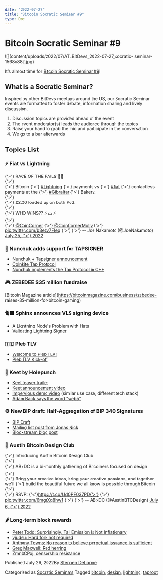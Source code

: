 ```yaml
---
date: "2022-07-27"
title: "Bitcoin Socratic Seminar #9"
type: Doc
---
```

# Bitcoin Socratic Seminar #9

![](content/uploads/2022/07/ATLBitDevs_2022-07-27_socratic-
seminar-1568x882.jpg)

It’s almost time for [Bitcoin Socratic Seminar
#9](https://www.meetup.com/atlantabitdevs/events/286248884/)!

## What is a Socratic Seminar?

Inspired by other BitDevs meetups around the US, our Socratic Seminar events
are formatted to foster debate, information sharing and lively discussion.

  1. Discussion topics are provided ahead of the event
  2. The event moderator(s) leads the audience through the topics
  3. Raise your hand to grab the mic and participate in the conversation
  4. We go to a bar afterwards

## Topics List

### ⚡️ Fiat vs Lightning

{'>'} RACE OF THE RAILS 🏃‍♂️  
{'>'}  
{'>'} Bitcoin
{'>'} [#Lightning](https://twitter.com/hashtag/Lightning?src=hash&ref_src=twsrc%5Etfw)
{'>'} payments vs
{'>'} [#fiat](https://twitter.com/hashtag/fiat?src=hash&ref_src=twsrc%5Etfw)
{'>'} contactless payments at the
{'>'} [#Gibraltar](https://twitter.com/hashtag/Gibraltar?src=hash&ref_src=twsrc%5Etfw)
{'>'} Bakery.  
{'>'}  
{'>'} £2.20 loaded up on both PoS.  
{'>'}  
{'>'} WHO WINS?? ⚡️ 💵 ⚡️  
{'>'}  
{'>'} ⁦[@CoinCorner](https://twitter.com/CoinCorner?ref_src=twsrc%5Etfw)⁩
{'>'} ⁦[@CoinCornerMolly](https://twitter.com/CoinCornerMolly?ref_src=twsrc%5Etfw)⁩
{'>'} [pic.twitter.com/b3ezy7FIeq](https://t.co/b3ezy7FIeq)
{'>'}
{'>'} -- Joe Nakamoto (@JoeNakamoto) [July 25,
{'>'} 2022](https://twitter.com/JoeNakamoto/status/1551546953934278660?ref_src=twsrc%5Etfw)

### 🥋 Nunchuk adds support for TAPSIGNER

  * [Nunchuk + Tapsigner announcement](https://twitter.com/nvk/status/1550894649845305345)
  * [Coinkite Tap Protocol](https://github.com/coinkite/coinkite-tap-proto)
  * [Nunchuk implements the Tap Protocol in C++](https://github.com/nunchuk-io/tap-protocol)

### 🎮 ZEBEDEE $35 million fundraise

[Bitcoin Magazine article](https://bitcoinmagazine.com/business/zebedee-
raises-35-million-for-bitcoin-gaming)

### 🐈‍⬛ Sphinx announces VLS signing device

  * [A Lightning Node's Problem with Hats](https://sphinx.chat/2022/06/27/a-lightning-nodes-problem-with-hats/)
  * [Validating Lightning Signer](https://gitlab.com/lightning-signer/docs)

### 🇮🇱 Pleb TLV

  * [Welcome to Pleb TLV!](https://plebtlv.com/)
  * [Pleb TLV Kick-off](https://www.linkedin.com/posts/roysheinfeld_bitcoin-activity-6957225650952794112-KF1y?utm_source=linkedin_share&utm_medium=member_desktop_web)

### 🦜 Keet by Holepunch

  * [Keet teaser trailer](https://twitter.com/namcios/status/1551508419097542656)
  * [Keet announcement video](https://twitter.com/keet_io/status/1551561676700487680)
  * [Impervious demo video](https://youtu.be/O0Dcx6ScnRY?t=52) (similar use case, different tech stack)
  * [Adam Back says the word "web5"](https://twitter.com/adam3us/status/1551520529810702336)

### ⚙️ New BIP draft: Half-Aggregation of BIP 340 Signatures

  * [BIP Draft](https://github.com/ElementsProject/cross-input-aggregation/blob/master/half-aggregation.mediawiki)
  * [Mailing list post from Jonas Nick](https://lists.linuxfoundation.org/pipermail/bitcoin-dev/2022-July/020662.html)
  * [Blockstream blog post](https://blog.blockstream.com/half-aggregation-of-bip-340-signatures/)

### 🎨 Austin Bitcoin Design Club

{'>'} Introducing Austin Bitcoin Design Club  
{'>'}  
{'>'} AB⚡️DC is a bi-monthly gathering of Bitcoiners focused on design  
{'>'}  
{'>'} Bring your creative ideas, bring your creative passions, and together we'll
{'>'} build the beautiful future we all know is possible through Bitcoin  
{'>'}  
{'>'} RSVP: {'<'}https://t.co/UdQPF037PD{'>'}
{'>'} [pic.twitter.com/6mgrXq8hw1](https://t.co/6mgrXq8hw1)
{'>'}
{'>'} -- AB⚡️DC (@AustinBTCDesign) [July 6,
{'>'} 2022](https://twitter.com/AustinBTCDesign/status/1544766173249683456?ref_src=twsrc%5Etfw)

### 🌶 Long-term block rewards

  * [Peter Todd: Surprisingly, Tail Emission Is Not Inflationary](https://lists.linuxfoundation.org/pipermail/bitcoin-dev/2022-July/020665.html)
  * [vjudeu: Hard fork not required](https://lists.linuxfoundation.org/pipermail/bitcoin-dev/2022-July/020684.html)
  * [Anthony Towns: No reason to believe perpetual issuance is sufficient](https://lists.linuxfoundation.org/pipermail/bitcoin-dev/2022-July/020693.html)
  * [Greg Maxwell: Red herring](https://bitcointalk.org/index.php?topic=5405755.msg60542558#msg60542558)
  * [ZmnSCPxj: censorship resistance](https://lists.linuxfoundation.org/pipermail/bitcoin-dev/2022-July/020678.html)

Published July 26, 2022By [Stephen DeLorme](author/stephen/index.html)

Categorized as [Socratic Seminars](category/socratic-seminars/index.html)
Tagged [bitcoin](tag/bitcoin/index.html), [design](tag/design/index.html),
[lightning](tag/lightning/index.html), [taproot](tag/taproot/index.html)

#